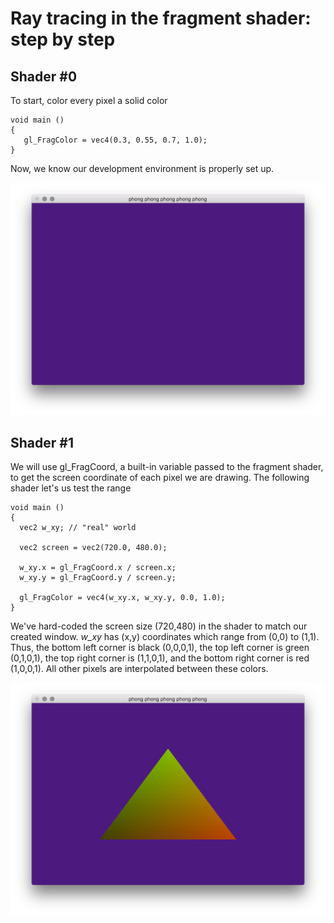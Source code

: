 # Ray tracing in the fragment shader: step by step

## Shader \#0

To start, color every pixel a solid color

```
void main ()
{
   gl_FragColor = vec4(0.3, 0.55, 0.7, 1.0);
}
```

Now, we know our development environment is properly set up. 

![step_00](https://github.com/vipyne/opengLOL/blob/master/screenshots/step_01.png "Shader \#0 output")

## Shader \#1

We will use gl_FragCoord, a built-in variable passed to the fragment shader, to get the screen coordinate of each pixel we are drawing. The following shader let's us test the range 

```
void main ()
{
  vec2 w_xy; // "real" world

  vec2 screen = vec2(720.0, 480.0);

  w_xy.x = gl_FragCoord.x / screen.x;
  w_xy.y = gl_FragCoord.y / screen.y;

  gl_FragColor = vec4(w_xy.x, w_xy.y, 0.0, 1.0);
}
```

We've hard-coded the screen size (720,480) in the shader to match our created window. _w\_xy_ has (x,y) coordinates which range from (0,0) to (1,1). Thus, the bottom left corner is black (0,0,0,1), the top left corner is green (0,1,0,1), the top right corner is (1,1,0,1), and the bottom right corner is red (1,0,0,1). All other pixels are interpolated between these colors.

![step_01](https://github.com/vipyne/opengLOL/blob/master/screenshots/step_02.png "Shader \#1 output")

